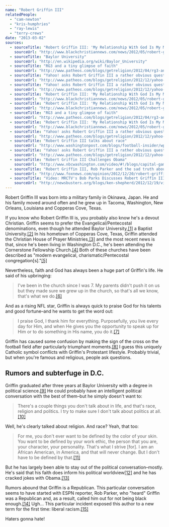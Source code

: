 ```yaml
---
name: "Robert Griffin III"
relatedPeople:
  - "cam-newton"
  - "kris-humphries"
  - "ray-lewis"
  - "terry-crews"
date: "2013-03-02"
sources:
  - sourceTitle: "Robert Griffin III: 'My Relationship With God Is My Most Important Influence."
    sourceUrl: "http://www.blackchristiannews.com/news/2012/05/robert-griffin-iii-my-relationship-with-god-is-my-most-important-influence.html"
  - sourceTitle: "Baylor University"
    sourceUrl: "http://en.wikipedia.org/wiki/Baylor_University"
  - sourceTitle: "RG3 and a tiny glimpse of faith"
    sourceUrl: "http://www.patheos.com/blogs/getreligion/2012/04/rg3-and-a-tiny-glimpse-of-faith/"
  - sourceTitle: "Yahoo! asks Robert Griffin III a rather obvious question"
    sourceUrl: "http://www.patheos.com/blogs/getreligion/2012/12/yahoo-asks-robert-griffin-iii-one-rather-obvious-question/"
  - sourceTitle: "Yahoo! asks Robert Griffin III a rather obvious question"
    sourceUrl: "http://www.patheos.com/blogs/getreligion/2012/12/yahoo-asks-robert-griffin-iii-one-rather-obvious-question/"
  - sourceTitle: "Robert Griffin III: 'My Relationship With God Is My Most Important Influence."
    sourceUrl: "http://www.blackchristiannews.com/news/2012/05/robert-griffin-iii-my-relationship-with-god-is-my-most-important-influence.html"
  - sourceTitle: "Robert Griffin III: 'My Relationship With God Is My Most Important Influence."
    sourceUrl: "http://www.blackchristiannews.com/news/2012/05/robert-griffin-iii-my-relationship-with-god-is-my-most-important-influence.html"
  - sourceTitle: "RG3 and a tiny glimpse of faith"
    sourceUrl: "http://www.patheos.com/blogs/getreligion/2012/04/rg3-and-a-tiny-glimpse-of-faith/"
  - sourceTitle: "Robert Griffin III: 'My Relationship With God Is My Most Important Influence."
    sourceUrl: "http://www.blackchristiannews.com/news/2012/05/robert-griffin-iii-my-relationship-with-god-is-my-most-important-influence.html"
  - sourceTitle: "Yahoo! asks Robert Griffin III a rather obvious question"
    sourceUrl: "http://www.patheos.com/blogs/getreligion/2012/12/yahoo-asks-robert-griffin-iii-one-rather-obvious-question/"
  - sourceTitle: "Robert Griffin III talks about race"
    sourceUrl: "http://www.washingtonpost.com/blogs/football-insider/wp/2012/12/12/robert-griffin-iii-talks-about-race/"
  - sourceTitle: "Yahoo! asks Robert Griffin III a rather obvious question"
    sourceUrl: "http://www.patheos.com/blogs/getreligion/2012/12/yahoo-asks-robert-griffin-iii-one-rather-obvious-question/"
  - sourceTitle: "Robert Griffin III Challenges Obama"
    sourceUrl: "http://www.nbcwashington.com/video/#!/blogs/capital-games/Robert-Griffin-III-Challenges-President-Obama/138592819"
  - sourceTitle: "Robert Griffin III, Rob Parker and the sad truth about our racial politics"
    sourceUrl: "http://www.foxnews.com/opinion/2012/12/20/robert-griffin-iii-rob-parker-and-sad-truth-about-our-racial-politics/"
  - sourceTitle: "Video: MRCTV's Bob Parks Discusses Robert Griffin III and Liberal Racism"
    sourceUrl: "http://newsbusters.org/blogs/ken-shepherd/2012/12/19/video-mrctvs-bob-parks-discusses-robert-griffin-iii-and-liberal-racism"
---
```


Robert Griffin III was born into a military family in Okinawa, Japan. He and his family moved around often and he grew up in Tacoma, Washington, New Orleans, Louisiana and Copperas Cove, Texas.

If you know who Robert Griffin III is, you probably also know he's a devout Christian. Griffin seems to prefer the Evangelical/Pentecostal denominations, even though he attended Baylor University,<a class="source-citation" href="http://www.blackchristiannews.com/news/2012/05/robert-griffin-iii-my-relationship-with-god-is-my-most-important-influence.html" title="Robert Griffin III: &apos;My Relationship With God Is My Most Important Influence.">[1]</a> a Baptist University.<a class="source-citation" href="http://en.wikipedia.org/wiki/Baylor_University" title="Baylor University">[2]</a> In his hometown of Copperas Cove, Texas, Griffin attended the Christian House of Prayer Ministries,<a class="source-citation" href="http://www.patheos.com/blogs/getreligion/2012/04/rg3-and-a-tiny-glimpse-of-faith/" title="RG3 and a tiny glimpse of faith">[3]</a> and the most recent news is that, since he's been living in Washington D.C., he's been attending the Cornerstone Fellowship Church.<a class="source-citation" href="http://www.patheos.com/blogs/getreligion/2012/12/yahoo-asks-robert-griffin-iii-one-rather-obvious-question/" title="Yahoo! asks Robert Griffin III a rather obvious question">[4]</a> Both of these churches have been described as "modern evangelical, charismatic/Pentecostal congregation[s]."<a class="source-citation" href="http://www.patheos.com/blogs/getreligion/2012/12/yahoo-asks-robert-griffin-iii-one-rather-obvious-question/" title="Yahoo! asks Robert Griffin III a rather obvious question">[5]</a>

Nevertheless, faith and God has always been a huge part of Griffin's life. He said of his upbringing:

>I've been in the church since I was 7. My parents didn't push it on us but they made sure we grew up in the church, so that's all we know, that's what we do.<a class="source-citation" href="http://www.blackchristiannews.com/news/2012/05/robert-griffin-iii-my-relationship-with-god-is-my-most-important-influence.html" title="Robert Griffin III: &apos;My Relationship With God Is My Most Important Influence.">[6]</a>

And as a rising NFL star, Griffin is always quick to praise God for his talents and good fortune–and he wants to get the word out:

>I praise God, I thank him for everything. Purposefully, you live every day for Him, and when He gives you the opportunity to speak up for Him or to do something in His name, you do it.<a class="source-citation" href="http://www.blackchristiannews.com/news/2012/05/robert-griffin-iii-my-relationship-with-god-is-my-most-important-influence.html" title="Robert Griffin III: &apos;My Relationship With God Is My Most Important Influence.">[7]</a>

Griffin has caused some confusion by making the sign of the cross on the football field after particularly triumphant moments.<a class="source-citation" href="http://www.patheos.com/blogs/getreligion/2012/04/rg3-and-a-tiny-glimpse-of-faith/" title="RG3 and a tiny glimpse of faith">[8]</a> I guess this uniquely Catholic symbol conflicts with Griffin's Protestant lifestyle. Probably trivial, but when you're famous and religious, people ask questions.


## Rumors and subterfuge in D.C.

Griffin graduated after three years at Baylor University with a degree in political science.<a class="source-citation" href="http://www.blackchristiannews.com/news/2012/05/robert-griffin-iii-my-relationship-with-god-is-my-most-important-influence.html" title="Robert Griffin III: &apos;My Relationship With God Is My Most Important Influence.">[9]</a> He could probably have an intelligent political conversation with the best of them–but he simply doesn't want to:

>There's a couple things you don't talk about in life, and that's race, religion and politics. I try to make sure I don't talk about politics at all.<a class="source-citation" href="http://www.patheos.com/blogs/getreligion/2012/12/yahoo-asks-robert-griffin-iii-one-rather-obvious-question/" title="Yahoo! asks Robert Griffin III a rather obvious question">[10]</a>

Well, he's clearly talked about religion. And race? Yeah, that too:

>For me, you don't ever want to be defined by the color of your skin. You want to be defined by your work ethic, the person that you are, your character, your personality. That's what I strive [for]. I am an African American, in America, and that will never change. But I don't have to be defined by that.<a class="source-citation" href="http://www.washingtonpost.com/blogs/football-insider/wp/2012/12/12/robert-griffin-iii-talks-about-race/" title="Robert Griffin III talks about race">[11]</a>

But he has largely been able to stay out of the political conversation–mostly. He's said that his faith does inform his political worldview<a class="source-citation" href="http://www.patheos.com/blogs/getreligion/2012/12/yahoo-asks-robert-griffin-iii-one-rather-obvious-question/" title="Yahoo! asks Robert Griffin III a rather obvious question">[12]</a> and he has cracked jokes with Obama.<a class="source-citation" href="http://www.nbcwashington.com/video/#!/blogs/capital-games/Robert-Griffin-III-Challenges-President-Obama/138592819" title="Robert Griffin III Challenges Obama">[13]</a>

Rumors abound that Griffin is a Republican. This particular conversation seems to have started with ESPN reporter, Rob Parker, who "heard" Griffin was a Republican and, as a result, called him out for not being black enough.<a class="source-citation" href="http://www.foxnews.com/opinion/2012/12/20/robert-griffin-iii-rob-parker-and-sad-truth-about-our-racial-politics/" title="Robert Griffin III, Rob Parker and the sad truth about our racial politics">[14]</a> Ugh… This particular incident exposed this author to a new term for the first time: liberal racism.<a class="source-citation" href="http://newsbusters.org/blogs/ken-shepherd/2012/12/19/video-mrctvs-bob-parks-discusses-robert-griffin-iii-and-liberal-racism" title="Video: MRCTV&apos;s Bob Parks Discusses Robert Griffin III and Liberal Racism">[15]</a>

Haters gonna hate!